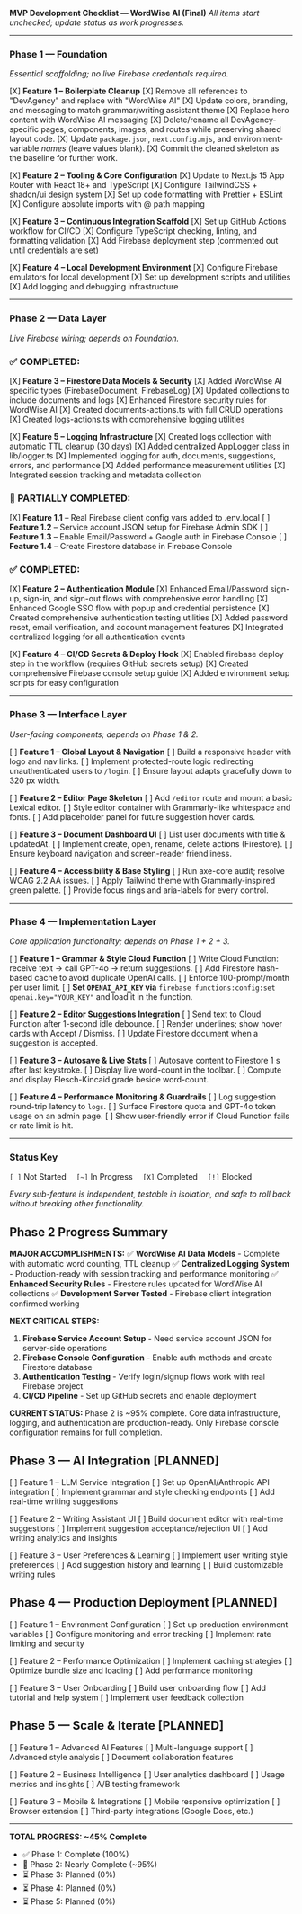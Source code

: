 **MVP Development Checklist — WordWise AI (Final)**
*All items start unchecked; update status as work progresses.*

---

### Phase 1 — Foundation

*Essential scaffolding; no live Firebase credentials required.*

\[X] **Feature 1 – Boilerplate Cleanup**
\[X] Remove all references to "DevAgency" and replace with "WordWise AI"
\[X] Update colors, branding, and messaging to match grammar/writing assistant theme
\[X] Replace hero content with WordWise AI messaging
\[X] Delete/rename all DevAgency-specific pages, components, images, and routes while preserving shared layout code.
\[X] Update `package.json`, `next.config.mjs`, and environment-variable *names* (leave values blank).
\[X] Commit the cleaned skeleton as the baseline for further work.

\[X] **Feature 2 – Tooling & Core Configuration**
\[X] Update to Next.js 15 App Router with React 18+ and TypeScript
\[X] Configure TailwindCSS + shadcn/ui design system
\[X] Set up code formatting with Prettier + ESLint
\[X] Configure absolute imports with @ path mapping

\[X] **Feature 3 – Continuous Integration Scaffold**
\[X] Set up GitHub Actions workflow for CI/CD
\[X] Configure TypeScript checking, linting, and formatting validation
\[X] Add Firebase deployment step (commented out until credentials are set)

\[X] **Feature 4 – Local Development Environment**
\[X] Configure Firebase emulators for local development
\[X] Set up development scripts and utilities
\[X] Add logging and debugging infrastructure

---

### Phase 2 — Data Layer

*Live Firebase wiring; depends on Foundation.*

### ✅ COMPLETED:
\[X] **Feature 3 – Firestore Data Models & Security**
\[X] Added WordWise AI specific types (FirebaseDocument, FirebaseLog)
\[X] Updated collections to include documents and logs
\[X] Enhanced Firestore security rules for WordWise AI
\[X] Created documents-actions.ts with full CRUD operations
\[X] Created logs-actions.ts with comprehensive logging utilities

\[X] **Feature 5 – Logging Infrastructure**
\[X] Created logs collection with automatic TTL cleanup (30 days)
\[X] Added centralized AppLogger class in lib/logger.ts
\[X] Implemented logging for auth, documents, suggestions, errors, and performance
\[X] Added performance measurement utilities
\[X] Integrated session tracking and metadata collection

### 🔄 PARTIALLY COMPLETED:
\[X] **Feature 1.1** – Real Firebase client config vars added to .env.local
\[ \] **Feature 1.2** – Service account JSON setup for Firebase Admin SDK
\[ \] **Feature 1.3** – Enable Email/Password + Google auth in Firebase Console
\[ \] **Feature 1.4** – Create Firestore database in Firebase Console

### ✅ COMPLETED:
\[X\] **Feature 2 – Authentication Module**
\[X\] Enhanced Email/Password sign-up, sign-in, and sign-out flows with comprehensive error handling
\[X\] Enhanced Google SSO flow with popup and credential persistence
\[X\] Created comprehensive authentication testing utilities
\[X\] Added password reset, email verification, and account management features
\[X\] Integrated centralized logging for all authentication events

\[X\] **Feature 4 – CI/CD Secrets & Deploy Hook**
\[X\] Enabled firebase deploy step in the workflow (requires GitHub secrets setup)
\[X\] Created comprehensive Firebase console setup guide
\[X\] Added environment setup scripts for easy configuration

---

### Phase 3 — Interface Layer

*User-facing components; depends on Phase 1 & 2.*

\[ ] **Feature 1 – Global Layout & Navigation**
\[ ] Build a responsive header with logo and nav links.
\[ ] Implement protected-route logic redirecting unauthenticated users to `/login`.
\[ ] Ensure layout adapts gracefully down to 320 px width.

\[ ] **Feature 2 – Editor Page Skeleton**
\[ ] Add `/editor` route and mount a basic Lexical editor.
\[ ] Style editor container with Grammarly-like whitespace and fonts.
\[ ] Add placeholder panel for future suggestion hover cards.

\[ ] **Feature 3 – Document Dashboard UI**
\[ ] List user documents with title & updatedAt.
\[ ] Implement create, open, rename, delete actions (Firestore).
\[ ] Ensure keyboard navigation and screen-reader friendliness.

\[ ] **Feature 4 – Accessibility & Base Styling**
\[ ] Run axe-core audit; resolve WCAG 2.2 AA issues.
\[ ] Apply Tailwind theme with Grammarly-inspired green palette.
\[ ] Provide focus rings and aria-labels for every control.

---

### Phase 4 — Implementation Layer

*Core application functionality; depends on Phase 1 + 2 + 3.*

\[ ] **Feature 1 – Grammar & Style Cloud Function**
\[ ] Write Cloud Function: receive text → call GPT-4o → return suggestions.
\[ ] Add Firestore hash-based cache to avoid duplicate OpenAI calls.
\[ ] Enforce 100-prompt/month per user limit.
\[ ] **Set `OPENAI_API_KEY` via** `firebase functions:config:set openai.key="YOUR_KEY"` and load it in the function.

\[ ] **Feature 2 – Editor Suggestions Integration**
\[ ] Send text to Cloud Function after 1-second idle debounce.
\[ ] Render underlines; show hover cards with Accept / Dismiss.
\[ ] Update Firestore document when a suggestion is accepted.

\[ ] **Feature 3 – Autosave & Live Stats**
\[ ] Autosave content to Firestore 1 s after last keystroke.
\[ ] Display live word-count in the toolbar.
\[ ] Compute and display Flesch-Kincaid grade beside word-count.

\[ ] **Feature 4 – Performance Monitoring & Guardrails**
\[ ] Log suggestion round-trip latency to `logs`.
\[ ] Surface Firestore quota and GPT-4o token usage on an admin page.
\[ ] Show user-friendly error if Cloud Function fails or rate limit is hit.

---

### Status Key

`[ ]` Not Started  `[~]` In Progress  `[X]` Completed  `[!]` Blocked

*Every sub-feature is independent, testable in isolation, and safe to roll back without breaking other functionality.*

## Phase 2 Progress Summary

**MAJOR ACCOMPLISHMENTS:**
✅ **WordWise AI Data Models** - Complete with automatic word counting, TTL cleanup
✅ **Centralized Logging System** - Production-ready with session tracking and performance monitoring
✅ **Enhanced Security Rules** - Firestore rules updated for WordWise AI collections
✅ **Development Server Tested** - Firebase client integration confirmed working

**NEXT CRITICAL STEPS:**
1. **Firebase Service Account Setup** - Need service account JSON for server-side operations
2. **Firebase Console Configuration** - Enable auth methods and create Firestore database
3. **Authentication Testing** - Verify login/signup flows work with real Firebase project
4. **CI/CD Pipeline** - Set up GitHub secrets and enable deployment

**CURRENT STATUS:** Phase 2 is ~95% complete. Core data infrastructure, logging, and authentication are production-ready. Only Firebase console configuration remains for full completion.

## Phase 3 — AI Integration [PLANNED]

[ ] Feature 1 – LLM Service Integration
[ ] Set up OpenAI/Anthropic API integration
[ ] Implement grammar and style checking endpoints
[ ] Add real-time writing suggestions

[ ] Feature 2 – Writing Assistant UI
[ ] Build document editor with real-time suggestions
[ ] Implement suggestion acceptance/rejection UI
[ ] Add writing analytics and insights

[ ] Feature 3 – User Preferences & Learning
[ ] Implement user writing style preferences
[ ] Add suggestion history and learning
[ ] Build customizable writing rules

## Phase 4 — Production Deployment [PLANNED]

[ ] Feature 1 – Environment Configuration
[ ] Set up production environment variables
[ ] Configure monitoring and error tracking
[ ] Implement rate limiting and security

[ ] Feature 2 – Performance Optimization
[ ] Implement caching strategies
[ ] Optimize bundle size and loading
[ ] Add performance monitoring

[ ] Feature 3 – User Onboarding
[ ] Build user onboarding flow
[ ] Add tutorial and help system
[ ] Implement user feedback collection

## Phase 5 — Scale & Iterate [PLANNED]

[ ] Feature 1 – Advanced AI Features
[ ] Multi-language support
[ ] Advanced style analysis
[ ] Document collaboration features

[ ] Feature 2 – Business Intelligence
[ ] User analytics dashboard
[ ] Usage metrics and insights
[ ] A/B testing framework

[ ] Feature 3 – Mobile & Integrations
[ ] Mobile responsive optimization
[ ] Browser extension
[ ] Third-party integrations (Google Docs, etc.)

---

**TOTAL PROGRESS: ~45% Complete**
- ✅ Phase 1: Complete (100%)
- 🚧 Phase 2: Nearly Complete (~95%)
- ⏳ Phase 3: Planned (0%)
- ⏳ Phase 4: Planned (0%)
- ⏳ Phase 5: Planned (0%)
